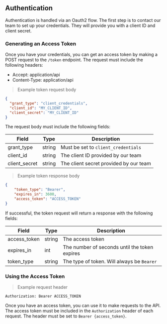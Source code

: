 ## Authentication

Authentication is handled via an Oauth2 flow. The first step is to contact our team to set up your credentials. They
will provide you with a client ID and client secret.

### Generating an Access Token

Once you have your credentials, you can get an access token by making a POST request to the `/token` endpoint. The
request must include the following headers:

* Accept: application/api
* Content-Type: application/api

> Example token request body

```json
{
  "grant_type": "client_credentials",
  "client_id": "MY_CLIENT_ID",
  "client_secret": "MY_CLIENT_ID"
}
```

The request body must include the following fields:

| Field         | Type   | Description                            |
|---------------|--------|----------------------------------------|
| grant_type    | string | Must be set to `client_credentials`    |
| client_id     | string | The client ID provided by our team     |
| client_secret | string | The client secret provided by our team |

> Example token response body

```json
{
    "token_type": "Bearer",
    "expires_in": 3600,
    "access_token": "ACCESS_TOKEN"
}
```

If successful, the token request will return a response with the following fields:

| Field        | Type   | Description                                   |
|--------------|--------|-----------------------------------------------|
| access_token | string | The access token                              |
| expires_in   | int    | The number of seconds until the token expires |
| token_type   | string | The type of token. Will always be `Bearer`    |

### Using the Access Token

> Example request header

```
Authorization: Bearer ACCESS_TOKEN
```

Once you have an access token, you can use it to make requests to the API. The access token must be included in the
`Authorization` header of each request. The header must be set to `Bearer {access_token}`.
